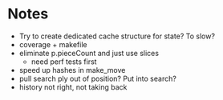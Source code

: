 # Notes

- Try to create dedicated cache structure for state? To slow?
- coverage + makefile
- eliminate p.pieceCount and just use slices
    - need perf tests first
- speed up hashes in make_move
- pull search ply out of position? Put into search?
- history not right, not taking back